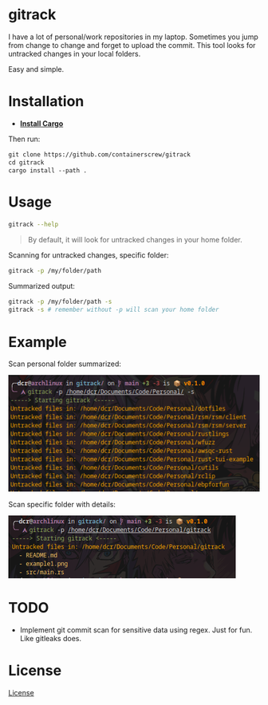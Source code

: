 # gitrack

I have a lot of personal/work repositories in my laptop. Sometimes you jump from change to change and forget to upload the commit. This tool looks for untracked changes in your local folders.

Easy and simple.

# Installation

* **[Install Cargo](https://rustup.rs/)**

Then run:

```shell
git clone https://github.com/containerscrew/gitrack
cd gitrack
cargo install --path .
```

# Usage

```bash
gitrack --help
```

> By default, it will look for untracked changes in your home folder.

Scanning for untracked changes, specific folder:

```bash
gitrack -p /my/folder/path
```

Summarized output:

```bash
gitrack -p /my/folder/path -s
gitrack -s # remember without -p will scan your home folder
```

# Example

Scan personal folder summarized:

![example1](./example1.png)

Scan specific folder with details:

![example2](./example2.png)

# TODO

* Implement git commit scan for sensitive data using regex. Just for fun. Like gitleaks does.

# License

[License](./LICENSE)